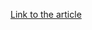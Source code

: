 [Link to the article](https://zscaler.com/blogs/security-research/conti-ransomware-attacks-persist-updated-version-despite-leaks)
